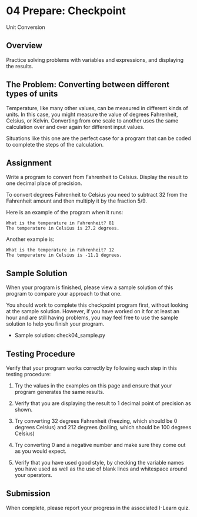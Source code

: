 # 04 Prepare: Checkpoint

Unit Conversion

## Overview

Practice solving problems with variables and expressions, and displaying the results.

## The Problem: Converting between different types of units

Temperature, like many other values, can be measured in different kinds of units. In this case, you might measure the value of degrees Fahrenheit, Celsius, or Kelvin. Converting from one scale to another uses the same calculation over and over again for different input values.

Situations like this one are the perfect case for a program that can be coded to complete the steps of the calculation.

## Assignment

Write a program to convert from Fahrenheit to Celsius. Display the result to one decimal place of precision.

To convert degrees Fahrenheit to Celsius you need to subtract 32 from the Fahrenheit amount and then multiply it by the fraction 5/9.

Here is an example of the program when it runs:

    What is the temperature in Fahrenheit? 81
    The temperature in Celsius is 27.2 degrees.

Another example is:

    What is the temperature in Fahrenheit? 12
    The temperature in Celsius is -11.1 degrees.

## Sample Solution

When your program is finished, please view a sample solution of this program to compare your approach to that one.

You should work to complete this checkpoint program first, without looking at the sample solution. However, if you have worked on it for at least an hour and are still having problems, you may feel free to use the sample solution to help you finish your program.

- Sample solution: check04_sample.py

## Testing Procedure

Verify that your program works correctly by following each step in this testing procedure:

1. Try the values in the examples on this page and ensure that your program generates the same results.

2. Verify that you are displaying the result to 1 decimal point of precision as shown.

3. Try converting 32 degrees Fahrenheit (freezing, which should be 0 degrees Celsius) and 212 degrees (boiling, which should be 100 degrees Celsius)

4. Try converting 0 and a negative number and make sure they come out as you would expect.

5. Verify that you have used good style, by checking the variable names you have used as well as the use of blank lines and whitespace around your operators.

## Submission

When complete, please report your progress in the associated I-Learn quiz.
